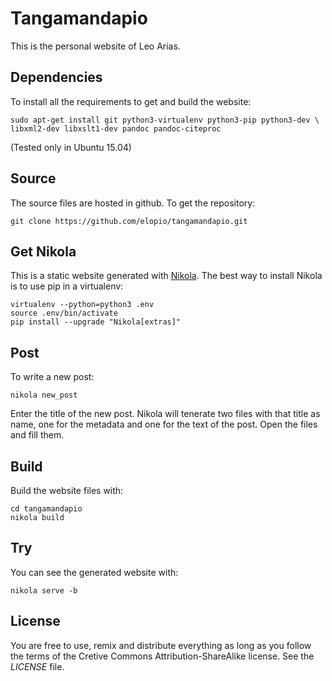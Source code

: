 # Tangamandapio

This is the personal website of Leo Arias.

## Dependencies

To install all the requirements to get and build the website:

    sudo apt-get install git python3-virtualenv python3-pip python3-dev \
    libxml2-dev libxslt1-dev pandoc pandoc-citeproc

(Tested only in Ubuntu 15.04)

## Source

The source files are hosted in github. To get the repository:

    git clone https://github.com/elopio/tangamandapio.git

## Get Nikola

This is a static website generated with [Nikola](https://getnikola.com/). The
best way to install Nikola is to use pip in a virtualenv:

    virtualenv --python=python3 .env
    source .env/bin/activate
    pip install --upgrade "Nikola[extras]"

## Post

To write a new post:

    nikola new_post

Enter the title of the new post. Nikola will tenerate two files with that
title as name, one for the metadata and one for the text of the post. Open the
files and fill them.

## Build

Build the website files with:

    cd tangamandapio
    nikola build

## Try

You can see the generated website with:

    nikola serve -b

## License

You are free to use, remix and distribute everything as long as you follow the
terms of the Cretive Commons Attribution-ShareAlike license. See the _LICENSE_
file.
